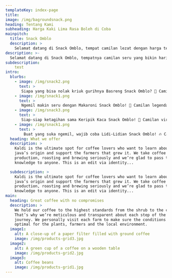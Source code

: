 ```yaml
---
templateKey: index-page
title:
image: /img/bagroundsnack.png
heading: Tentang Kami
subheading: Harga Kaki Lima Rasa Boleh di Coba
mainpitch:
  title: Snack Omblo
  description: >
    Selamat datang di Snack Omblo, tempat camilan lezat dengan harga terjangkau! Kami menawarkan berbagai pilihan snack gurih dan manis yang cocok untuk menemani waktu santai Anda.
description: >-
  Selamat datang di Snack Omblo, tempatnya camilan seru yang bikin hari makin asyik! Kami menghadirkan beragam snack dengan rasa autentik yang cocok untuk anak muda dan dewasa. Dari yang gurih, pedas, manis, hingga kriuk-kriuk nagih, semua ada di sini!.
subdescription: 
    test
intro:
  blurbs:
    - image: /img/snack2.png
      text: >
       Siapa yang bisa nolak kriuk gurihnya Basreng Snack Omblo? 🤩 Camilan khas yang cocok buat nemenin nongkrong, nonton, atau sekadar ngemil santai. Dibuat dari bahan berkualitas, digoreng sampai renyah sempurna, lalu ditaburi bumbu spesial yang bikin rasa makin nendang!.
    - image: /img/snack1.png
      text: >
       Ngemil makin seru dengan Makaroni Snack Omblo! 🤩 Camilan legendaris yang gurih, pedas, dan renyahnya pas, bikin susah berhenti ngemil! Dibuat dari makaroni pilihan, digoreng sampai kriuk sempurna, lalu ditaburi bumbu spesial yang bikin rasanya nendang di lidah!.
    - image: /img/snack3.png
      text: >
       Siap-siap ketagihan sama Keripik Kaca Snack Omblo! 🤩 Camilan viral yang terkenal dengan teksturnya super tipis, renyah kriuk, dan bumbu pedas yang menggoda. Dibuat dari bahan berkualitas, digoreng hingga transparan seperti kaca, lalu dibumbui dengan rempah spesial yang bikin rasanya makin nagihh.
    - image: /img/snack1.png
      text: >
        Buat yang suka ngemil, wajib coba Lidi-Lidian Snack Omblo! 🔥 Camilan jadul yang makin kekinian dengan tekstur renyah, bumbu melimpah, dan rasa yang bikin ketagihan! Dijamin nggak cukup satu genggaman! .
  heading: What we offer
  description: >
    Kaldi is the ultimate spot for coffee lovers who want to learn about their
    java’s origin and support the farmers that grew it. We take coffee
    production, roasting and brewing seriously and we’re glad to pass that
    knowledge to anyone. This is an edit via identity...

  subdescription: >
    Kaldi is the ultimate spot for coffee lovers who want to learn about their
    java’s origin and support the farmers that grew it. We take coffee
    production, roasting and brewing seriously and we’re glad to pass that
    knowledge to anyone. This is an edit via identity...
main:
  heading: Great coffee with no compromises
  description: >
    We hold our coffee to the highest standards from the shrub to the cup.
    That’s why we’re meticulous and transparent about each step of the coffee’s
    journey. We personally visit each farm to make sure the conditions are
    optimal for the plants, farmers and the local environment.
  image1:
    alt: A close-up of a paper filter filled with ground coffee
    image: /img/products-grid3.jpg
  image2:
    alt: A green cup of a coffee on a wooden table
    image: /img/products-grid2.jpg
  image3:
    alt: Coffee beans
    image: /img/products-grid1.jpg
---
```


